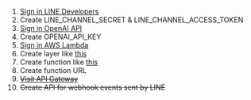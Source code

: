 1. [Sign in LINE Developers](https://developers.line.biz)
0. Create LINE_CHANNEL_SECRET & LINE_CHANNEL_ACCESS_TOKEN
1. [Sign in OpenAI API](https://platform.openai.com)
0. Create OPENAI_API_KEY
0. [Sign in AWS Lambda](https://console.aws.amazon.com/lambda)
0. Create layer like [this](https://colab.research.google.com/github/x1001000/Colab-Notebooks/blob/main/Create_layer.ipynb)
0. Create function like [this](lambda_function.py)
1. Create function URL
0. ~~[Visit API Gateway](https://console.aws.amazon.com/apigateway)~~
0. ~~Create API for webhook events sent by LINE~~
